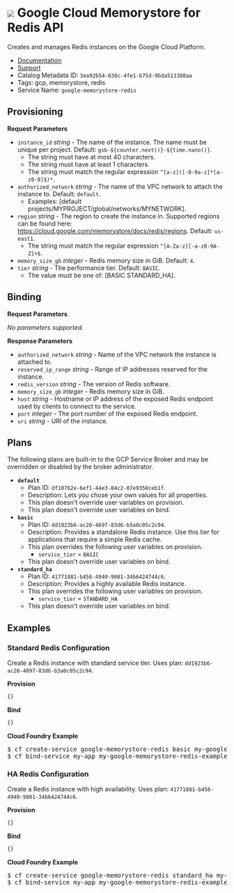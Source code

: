 # <a name="google-memorystore-redis"></a> ![](https://cloud.google.com/_static/images/cloud/products/logos/svg/cache.svg) Google Cloud Memorystore for Redis API
Creates and manages Redis instances on the Google Cloud Platform.

 * [Documentation](https://cloud.google.com/memorystore/docs/redis)
 * [Support](https://cloud.google.com/memorystore/docs/redis/support)
 * Catalog Metadata ID: `3ea92b54-838c-4fe1-b75d-9bda513380aa`
 * Tags: gcp, memorystore, redis
 * Service Name: `google-memorystore-redis`

## Provisioning

**Request Parameters**


 * `instance_id` _string_ - The name of the instance. The name must be unique per project. Default: `gsb-${counter.next()}-${time.nano()}`.
    * The string must have at most 40 characters.
    * The string must have at least 1 characters.
    * The string must match the regular expression `^[a-z]([-0-9a-z]*[a-z0-9]$)*`.
 * `authorized_network` _string_ - The name of the VPC network to attach the instance to. Default: `default`.
    * Examples: [default projects/MYPROJECT/global/networks/MYNETWORK].
 * `region` _string_ - The region to create the instance in. Supported regions can be found here: https://cloud.google.com/memorystore/docs/redis/regions. Default: `us-east1`.
    * The string must match the regular expression `^[A-Za-z][-a-z0-9A-Z]+$`.
 * `memory_size_gb` _integer_ - Redis memory size in GiB. Default: `4`.
 * `tier` _string_ - The performance tier. Default: `BASIC`.
    * The value must be one of: [BASIC STANDARD_HA].


## Binding

**Request Parameters**

_No parameters supported._

**Response Parameters**

 * `authorized_network` _string_ - Name of the VPC network the instance is attached to.
 * `reserved_ip_range` _string_ - Range of IP addresses reserved for the instance.
 * `redis_version` _string_ - The version of Redis software.
 * `memory_size_gb` _integer_ - Redis memory size in GiB.
 * `host` _string_ - Hostname or IP address of the exposed Redis endpoint used by clients to connect to the service.
 * `port` _integer_ - The port number of the exposed Redis endpoint.
 * `uri` _string_ - URI of the instance.

## Plans

The following plans are built-in to the GCP Service Broker and may be overridden
or disabled by the broker administrator.


* **`default`**
  * Plan ID: `df10762e-6ef1-44e3-84c2-07e9358ceb1f`.
  * Description: Lets you chose your own values for all properties.
  * This plan doesn't override user variables on provision.
  * This plan doesn't override user variables on bind.
* **`basic`**
  * Plan ID: `dd1923b6-ac26-4697-83d6-b3a0c05c2c94`.
  * Description: Provides a standalone Redis instance. Use this tier for applications that require a simple Redis cache.
  * This plan overrides the following user variables on provision.
    * `service_tier` = `BASIC`
  * This plan doesn't override user variables on bind.
* **`standard_ha`**
  * Plan ID: `41771881-b456-4940-9081-34b6424744c6`.
  * Description: Provides a highly available Redis instance.
  * This plan overrides the following user variables on provision.
    * `service_tier` = `STANDARD_HA`
  * This plan doesn't override user variables on bind.


## Examples




### Standard Redis Configuration


Create a Redis instance with standard service tier.
Uses plan: `dd1923b6-ac26-4697-83d6-b3a0c05c2c94`.

**Provision**

```javascript
{}
```

**Bind**

```javascript
{}
```

**Cloud Foundry Example**

<pre>
$ cf create-service google-memorystore-redis basic my-google-memorystore-redis-example -c `{}`
$ cf bind-service my-app my-google-memorystore-redis-example -c `{}`
</pre>


### HA Redis Configuration


Create a Redis instance with high availability.
Uses plan: `41771881-b456-4940-9081-34b6424744c6`.

**Provision**

```javascript
{}
```

**Bind**

```javascript
{}
```

**Cloud Foundry Example**

<pre>
$ cf create-service google-memorystore-redis standard_ha my-google-memorystore-redis-example -c `{}`
$ cf bind-service my-app my-google-memorystore-redis-example -c `{}`
</pre>